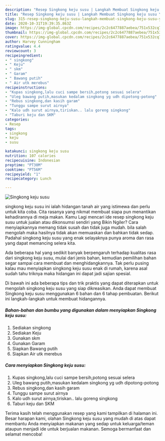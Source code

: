 ```yaml
---
description: "Resep Singkong keju susu | Langkah Membuat Singkong keju susu Yang Enak Banget"
title: "Resep Singkong keju susu | Langkah Membuat Singkong keju susu Yang Enak Banget"
slug: 315-resep-singkong-keju-susu-langkah-membuat-singkong-keju-susu-yang-enak-banget
date: 2020-10-31T19:39:35.863Z
image: https://img-global.cpcdn.com/recipes/2c2c6477887aebea/751x532cq70/singkong-keju-susu-foto-resep-utama.jpg
thumbnail: https://img-global.cpcdn.com/recipes/2c2c6477887aebea/751x532cq70/singkong-keju-susu-foto-resep-utama.jpg
cover: https://img-global.cpcdn.com/recipes/2c2c6477887aebea/751x532cq70/singkong-keju-susu-foto-resep-utama.jpg
author: Harvey Cunningham
ratingvalue: 4.4
reviewcount: 3
recipeingredient:
- " singkong"
- " Keju"
- " skm"
- " Garam"
- " Bawang putih"
- " Air utk merebus"
recipeinstructions:
- "Kupas singkong,lalu cuci sampe bersih,potong sesuai selera"
- "Uleg bawang putih,masukan kedalam singkong yg udh dipotong-potong"
- "Rebus singkong,dan kasih garam"
- "Tunggu sampe surut airnya"
- "Kalo udh surut airnya,tiriskan.. lalu goreng singkong"
- "Taburi keju dan SKM"
categories:
- Resep
tags:
- singkong
- keju
- susu

katakunci: singkong keju susu 
nutrition: 107 calories
recipecuisine: Indonesian
preptime: "PT30M"
cooktime: "PT56M"
recipeyield: "1"
recipecategory: Lunch

---
```



![Singkong keju susu](https://img-global.cpcdn.com/recipes/2c2c6477887aebea/751x532cq70/singkong-keju-susu-foto-resep-utama.jpg)


singkong keju susu ini ialah hidangan tanah air yang istimewa dan perlu untuk kita coba. Cita rasanya yang nikmat membuat siapa pun menantikan kehadirannya di meja makan.
Kamu Lagi mencari ide resep singkong keju susu untuk jualan atau dikonsumsi sendiri yang Bikin Ngiler? Cara menyiapkannya memang tidak susah dan tidak juga mudah. bila salah mengolah maka hasilnya tidak akan memuaskan dan bahkan tidak sedap. Padahal singkong keju susu yang enak selayaknya punya aroma dan rasa yang dapat memancing selera kita.



Ada beberapa hal yang sedikit banyak berpengaruh terhadap kualitas rasa dari singkong keju susu, mulai dari jenis bahan, kemudian pemilihan bahan segar sampai cara membuat dan menghidangkannya. Tak perlu pusing kalau mau menyiapkan singkong keju susu enak di rumah, karena asal sudah tahu triknya maka hidangan ini dapat jadi sajian spesial.


Di bawah ini ada beberapa tips dan trik praktis yang dapat diterapkan untuk mengolah singkong keju susu yang siap dikreasikan. Anda dapat membuat Singkong keju susu menggunakan 6 bahan dan 6 tahap pembuatan. Berikut ini langkah-langkah untuk membuat hidangannya.

<!--inarticleads1-->

##### Bahan-bahan dan bumbu yang digunakan dalam menyiapkan Singkong keju susu:

1. Sediakan  singkong
1. Sediakan  Keju
1. Gunakan  skm
1. Gunakan  Garam
1. Siapkan  Bawang putih
1. Siapkan  Air utk merebus




<!--inarticleads2-->

##### Cara menyiapkan Singkong keju susu:

1. Kupas singkong,lalu cuci sampe bersih,potong sesuai selera
1. Uleg bawang putih,masukan kedalam singkong yg udh dipotong-potong
1. Rebus singkong,dan kasih garam
1. Tunggu sampe surut airnya
1. Kalo udh surut airnya,tiriskan.. lalu goreng singkong
1. Taburi keju dan SKM




Terima kasih telah menggunakan resep yang kami tampilkan di halaman ini. Besar harapan kami, olahan Singkong keju susu yang mudah di atas dapat membantu Anda menyiapkan makanan yang sedap untuk keluarga/teman ataupun menjadi ide untuk berjualan makanan. Semoga bermanfaat dan selamat mencoba!
